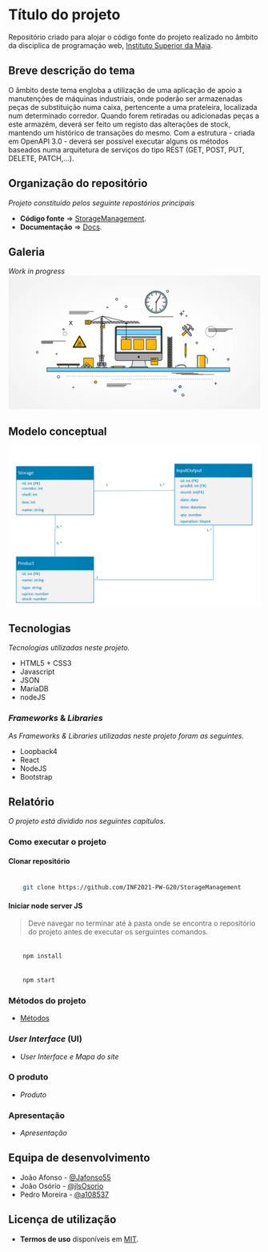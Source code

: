 # Título do projeto

Repositório criado para alojar o código fonte do projeto realizado no âmbito da disciplica de programação web, [Instituto Superior da Maia](https://www.ismai.pt/pt).

## Breve descrição do tema

O âmbito deste tema engloba a utilização de uma aplicação de apoio a manutenções de máquinas industriais, onde poderão ser armazenadas peças de substituição numa caixa, pertencente a uma prateleira, localizada num determinado corredor. Quando forem retiradas ou adicionadas peças a este armazém, deverá ser feito um registo das alterações de stock, mantendo um histórico de transações do mesmo. Com a estrutura - criada em OpenAPI 3.0 - deverá ser possível executar alguns os métodos baseados numa arquitetura de serviços do tipo REST (GET, POST, PUT, DELETE, PATCH,…).

## Organização do repositório

_Projeto constituido pelos seguinte repostórios principais_
* **Código fonte** => [StorageManagement](https://github.com/INF2021-PW-G20/StorageManagement).
* **Documentação** => [Docs](https://github.com/INF2021-PW-G20/StorageManagement/Docs).

## Galeria

_Work in progress_<br/>
![](/images/underConstruction.jpg)

## Modelo conceptual

![](/images/Concept_diagram.png)

## Tecnologias

_Tecnologias utilizadas neste projeto._
* HTML5 + CSS3
* Javascript
* JSON
* MariaDB
* nodeJS

### _Frameworks_ & _Libraries_

_As Frameworks & Libraries utilizadas neste projeto foram as seguintes._
* Loopback4
* React
* NodeJS
* Bootstrap

## Relatório
_O projeto está dividido nos seguintes capítulos._

### Como executar o projeto

#### Clonar repositório
```bash

    git clone https://github.com/INF2021-PW-G20/StorageManagement

```

#### Iniciar node server JS
> Deve navegar no terminar até à pasta onde se encontra o repositório do projeto antes de executar os serguintes comandos.
```bash

    npm install

```
```bash

    npm start

```
### Métodos do projeto
* [Métodos](Docs/method.md)

### _User Interface_ (UI)
* _User Interface e Mapa do site_
### O produto
* _Produto_
### Apresentação
* _Apresentação_

## Equipa de desenvolvimento
* João Afonso - [@Jafonso55](https://github.com/Jafonso55)
* João Osório - [@jlsOsorio](https://github.com/jlsOsorio)
* Pedro Moreira - [@a108537](https://github.com/a108537)

## Licença de utilização
* **Termos de uso** disponíveis em [MIT](LICENSE).